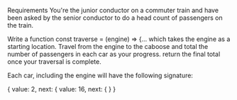Requirements
You're the junior conductor on a commuter train and have been asked by the senior conductor to do a head count of passengers on the train.

Write a function const traverse = (engine) => {... which takes the engine as a starting location. Travel from the engine to the caboose and total the number of passengers in each car as your progress. return the final total once your traversal is complete.

Each car, including the engine will have the following signature:

{ <engine>
    value: 2,
    next: {  <next car>
        value: 16,
        next: { <next car>
    }
}
